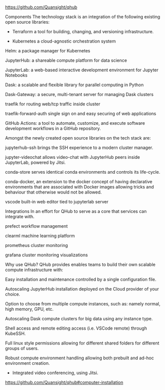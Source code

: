 https://github.com/Quansight/qhub

Components
The technology stack is an integration of the following existing open source libraries:

- Terraform a tool for building, changing, and versioning infrastructure.

- Kubernetes a cloud-agnostic orchestration system

Helm: a package manager for Kubernetes

JupyterHub: a shareable compute platform for data science

JupyterLab: a web-based interactive development environment for Jupyter Notebooks

Dask: a scalable and flexible library for parallel computing in Python

Dask-Gateway: a secure, multi-tenant server for managing Dask clusters

traefik for routing web/tcp traffic inside cluster

traefik-forward-auth single sign on and easy securing of web applications

GitHub Actions: a tool to automate, customize, and execute software development workflows in a GitHub repository.

Amongst the newly created open source libraries on the tech stack are:

jupyterhub-ssh brings the SSH experience to a modern cluster manager.

jupyter-videochat allows video-chat with JupyterHub peers inside JupyterLab, powered by Jitsi.

conda-store serves identical conda environments and controls its life-cycle.

conda-docker, an extension to the docker concept of having declarative environments that are associated with Docker images allowing tricks and behaviour that otherwise would not be allowed.

vscode built-in web editor tied to jupyterlab server

Integrations
In an effort for QHub to serve as a core that services can integrate with.

prefect workflow management

clearml machine learning platform

prometheus cluster monitoring

grafana cluster monitoring visualizations

Why use QHub?
QHub provides enables teams to build their own scalable compute infrastructure with:

Easy installation and maintenance controlled by a single configuration file.

Autoscaling JupyterHub installation deployed on the Cloud provider of your choice.

Option to choose from multiple compute instances, such as: namely normal, high memory, GPU, etc.

Autoscaling Dask compute clusters for big data using any instance type.

Shell access and remote editing access (i.e. VSCode remote) through KubeSSH.

Full linux style permissions allowing for different shared folders for different groups of users.

Robust compute environment handling allowing both prebuilt and ad-hoc environment creation.

- Integrated video conferencing, using Jitsi.

https://github.com/Quansight/qhub#computer-installation